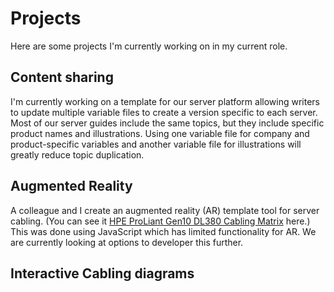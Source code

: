 # Projects

Here are some projects I'm currently working on in my current role.

## Content sharing

I'm currently working on a template for our server platform allowing writers to update multiple variable files to create a version specific to each server. Most of our server guides include the same topics, but they include specific product names and illustrations. Using one variable file for company and product-specific variables and another variable file for illustrations will greatly reduce topic duplication.

## Augmented Reality

A colleague and I create an augmented reality (AR) template tool for server cabling. (You can see it [HPE ProLiant Gen10 DL380 Cabling Matrix](https://techhub.hpe.com/eginfolib/servers/CableMatrix/GUID-76C9E454-E5AA-4A65-BA5E-132A7D306E07.html) here.) This was done using JavaScript which has limited functionality for AR. We are currently looking at options to developer this further.

## Interactive Cabling diagrams
